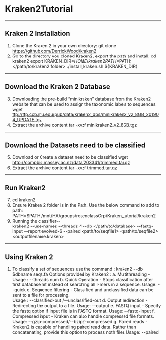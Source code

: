 # Kraken2Tutorial
--------------------------------------------------------
Kraken 2 Installation
--------------------------------------------------------
1. Clone the Kraken 2 in your own directory:
  git clone https://github.com/DerrickWood/kraken2
2. Go to the directory you cloned Kraken2, export the path and install:
	cd kraken2
	export KRAKEN_DIR=${HOME}/kraken2
  PATH=$PATH:</path/to/kraken2 folder>
  ./install_kraken.sh ${KRAKEN_DIR}

--------------------------------------------------------  
Download the Kraken 2 Database
--------------------------------------------------------
3. Downloading the pre-build “minikraken” database from the Kraken2 website that can be used to assign the taxonomic labels to sequences
    wget ftp://ftp.ccb.jhu.edu/pub/data/kraken2_dbs/minikraken2_v2_8GB_201904_UPDATE.tgz
4. Extract the archive content
	  tar -xvzf minikraken2_v2_8GB.tgz
    
--------------------------------------------------------
Download the Datasets need to be classified 
--------------------------------------------------------
5. Download or Create a dataset need to be classified
    wget http://compbio.massey.ac.nz/data/203341/trimmed.tar.gz
6. Extract the archive content
	  tar -xvzf trimmed.tar.gz
    
--------------------------------------------------------
Run Kraken2
--------------------------------------------------------
7. cd kraken2
8. Ensure Kraken 2 folder is in the Path. Use the below command to add to path:   PATH=$PATH:/mnt/HA/groups/rosenclassGrp/Kraken_tutorial/kraken2
9. Running the classifier--                                                                                      
  kraken2 --use-names --threads 4 --db  </path/to/database> --fastq-input --report evolved-6 --paired  <path/to/seqfile1>  <path/to/seqfile2> <outputfilename.kraken>

---------------------------------------------------------
Using Kraken 2 
---------------------------------------------------------
1. To classify a set of sequences use the command :  kraken2 --db $dbname seqs.fa
Options provided by Kraken2 :
a. Multithreading - 
  Usage : --threads num
b. Quick Operation - Stops classification after first database hit instead of searching all l-mers in a sequence. 
  Usage: --quick
c. Sequence filtering - Classified and unclassified data can be sent to a file for processing.              
  Usage : --classified-out /--unclassified-out 
d. Output redirection - Redirecting the output to a file. 
  Usage: --output <filename>
e. FASTQ input - Specify the fastq option if input file is in FASTQ format. 
  Usage: --fastq-input
f. Compressed input - Kraken can also handle compressed file formats.                                          
  Usage: --gzip-compressed/--bzip2-compressed
g. Paired reads - Kraken2 is capable of handling paired read data. Rather than concatenating, provide this option to process noth files     Usage: --paired </filename1> </filename2>

